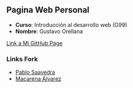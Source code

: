 ## Pagina Web Personal
- **Curso**: Introducción al desarrollo web (G99)
- **Nombre**: Gustavo Orellana


[Link a Mi GitHub Page](https://gaos700.github.io/)

### Links Fork
- [Pablo Saavedra](https://github.com/Gaos700/pdoren.github.io)
- [Macarena Álvarez ](https://github.com/Gaos700/MacarenaAlvarezR.github.io)
